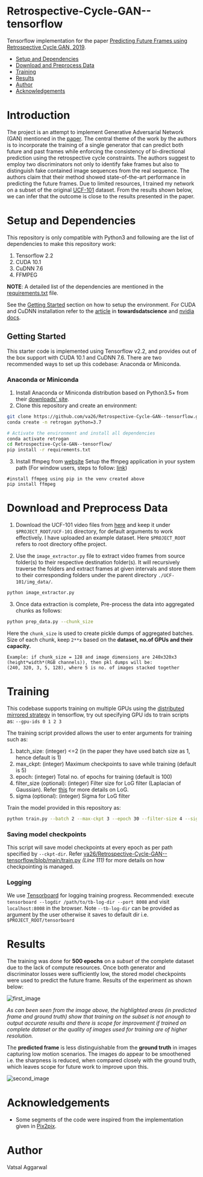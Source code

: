 Retrospective-Cycle-GAN--tensorflow
===================================

Tensorflow implementation for the paper [Predicting Future Frames using Retrospective Cycle GAN, 2019][1].

  * [Setup and Dependencies](#setup-and-dependencies)
  * [Download and Preprocess Data](#download-and-preprocess-data)
  * [Training](#training)
  * [Results](#results)
  * [Author](#author)
  * [Acknowledgements](#acknowledgements)


# Introduction

The project is an attempt to implement Generative Adversarial Network (GAN) mentioned in the [paper][1]. The central theme of the work by the authors is to incorporate the training of a single generator that can predict both future and past frames while enforcing the consistency of bi-directional prediction using the retrospective cycle constraints. The authors suggest to employ two discriminators not only to identify fake frames but also to distinguish fake contained image sequences from the real sequence. The authors claim that their method showed state-of-the-art performance in predicting the future frames. Due to limited resources, I trained my network on a subset of the original [UCF-101][8] dataset. From the results shown below, we can infer that the outcome is close to the results presented in the paper.


# Setup and Dependencies

This repository is only compatible with Python3 and following are the list of dependencies to make this repository work:

1. Tensorflow 2.2
2. CUDA 10.1
3. CuDNN 7.6
4. FFMPEG

**NOTE**: A detailed list of the dependencies are mentioned in the [requirements.txt][11] file.

See the [Getting Started](#getting-started) section on how to setup the environment. For CUDA and CuDNN installation refer to the [article][13] in **towardsdatscience** and [nvidia docs][14].

## Getting Started

This starter code is implemented using Tensorflow v2.2, and provides out of the box support with CUDA 10.1 and CuDNN 7.6.
There are two recommended ways to set up this codebase: Anaconda or Miniconda.

### Anaconda or Miniconda

1. Install Anaconda or Miniconda distribution based on Python3.5+ from their [downloads' site][2].
2. Clone this repository and create an environment:

```sh
git clone https://github.com/va26/Retrospective-Cycle-GAN--tensorflow.git
conda create -n retrogan python=3.7

# Activate the environment and install all dependencies
conda activate retrogan
cd Retrospective-Cycle-GAN--tensorflow/
pip install -r requirements.txt
```

3. Install ffmpeg from [website][3]
Setup the ffmpeg application in your system path (For window users, steps to follow: [link][4])

```
#install ffmpeg using pip in the venv created above
pip install ffmpeg
```


# Download and Preprocess Data

1. Download the UCF-101 video files from [here][8] and keep it under `$PROJECT_ROOT/UCF-101` directory, for default arguments to work effectively. I have uploaded an example dataset. Here `$PROJECT_ROOT` refers to root directory ofthe project.

2. Use the `image_extractor.py` file to extract video frames from source folder(s) to their respective destination folder(s). It will recursively traverse the folders and extract frames at given intervals and store them to their corresponding folders under the parent directory `./UCF-101/img_data/`.
```sh
python image_extractor.py
```

3. Once data extraction is complete, Pre-process the data into aggregated chunks as follows:
```sh
python prep_data.py --chunk_size
```
Here the `chunk_size` is used to create pickle dumps of aggregated batches. Size of each chunk, keep `2**x` based on the **dataset, no.of GPUs and their capacity.** 
```
Example: if chunk_size = 128 and image dimensions are 240x320x3 (height*width*(RGB channels)), then pkl dumps will be:
(240, 320, 3, 5, 128), where 5 is no. of images stacked together
```


# Training

This codebase supports training on multiple GPUs using the [distributed mirrored strategy][6] in tensorflow, try out specifying GPU ids to train scripts as: `--gpu-ids 0 1 2 3`

The training script provided allows the user to enter arguments for training such as:
1. batch_size: (integer) <=2 (in the paper they have used batch size as 1, hence default is 1)
2. max_ckpt: (integer) Maximum checkpoints to save while training (default is 5)
3. epoch: (integer) Total no. of epochs for training (default is 100)
4. filter_size (optional): (integer) Filter size for LoG filter (Laplacian of Gaussian). Refer [this][7] for more details on LoG.
6. sigma (optional): (integer) Sigma for LoG filter

Train the model provided in this repository as:

```sh
python train.py --batch 2 --max-ckpt 3 --epoch 30 --filter-size 4 --sigma 2 --gpu-ids 0 1 # provide more ids for multi-GPU execution
```

### Saving model checkpoints

This script will save model checkpoints at every epoch as per path specified by `--ckpt-dir`. Refer [va26/Retrospective-Cycle-GAN--tensorflow/blob/main/train.py][10] *(Line 111)* for more details on how checkpointing is managed.

### Logging

We use [Tensorboard][5] for logging training progress. Recommended: execute `tensorboard --logdir /path/to/tb-log-dir --port 8008` and visit `localhost:8008` in the browser. Note `--tb-log-dir` can be provided as argument by the user otherwise it saves to default dir i.e. `$PROJECT_ROOT/tensorboard`


# Results

The training was done for **500 epochs** on a *subset* of the complete dataset due to the lack of compute resources. Once both generator and discriminator losses were sufficiently low, the stored model checkpoints were used to predict the future frame. Results of the experiment as shown below:

![first_image](https://github.com/va26/Retrospective-Cycle-GAN--tensorflow/blob/main/Images/Model_output_wm_marked.png)

*As can been seen from the image above, the highlighted areas (in predicted frame and ground truth) show that training on the subset is not enough to output accurate results and there is scope for improvement if trained on complete dataset or the quality of images used for training are of higher resolution.*

The **predicted frame** is less distinguishable from the **ground truth** in images capturing low motion scenarios. The images do appear to be smoothened i.e. the sharpness is reduced, when compared closely with the ground truth, which leaves scope for future work to improve upon this.

![second_image](https://github.com/va26/Retrospective-Cycle-GAN--tensorflow/blob/main/Images/Model_output_1_wm_cropped.png)


# Acknowledgements

* Some segments of the code were inspired from the implementation given in [Pix2pix][12].


# Author

Vatsal Aggarwal


[1]: https://openaccess.thecvf.com/content_CVPR_2019/papers/Kwon_Predicting_Future_Frames_Using_Retrospective_Cycle_GAN_CVPR_2019_paper.pdf
[2]: https://conda.io/docs/user-guide/install/download.html
[3]: https://www.ffmpeg.org/download.html
[4]: https://www.wikihow.com/Install-FFmpeg-on-Windows
[5]: https://www.github.com/lanpa/tensorboardX
[6]: https://www.tensorflow.org/api_docs/python/tf/distribute/MirroredStrategy
[7]: https://en.wikipedia.org/wiki/Blob_detection#The_Laplacian_of_Gaussian
[8]: https://www.crcv.ucf.edu/data/UCF101/UCF101.rar
[10]: https://github.com/va26/Retrospective-Cycle-GAN--tensorflow/blob/main/train.py
[11]: https://github.com/va26/Retrospective-Cycle-GAN--tensorflow/blob/main/requirements.txt
[12]: https://github.com/tensorflow/docs/blob/master/site/en/tutorials/generative/pix2pix.ipynb
[13]: https://towardsdatascience.com/installing-tensorflow-with-cuda-cudnn-and-gpu-support-on-windows-10-60693e46e781
[14]: https://docs.nvidia.com/deeplearning/cudnn/install-guide/index.html
